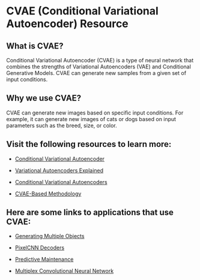 # CVAE (Conditional Variational Autoencoder) Resource

## What is CVAE?

Conditional Variational Autoencoder (CVAE) is a type of neural network that combines the strengths of Variational Autoencoders (VAE) and Conditional Generative Models. CVAE can generate new samples from a given set of input conditions.

## Why we use CVAE?

CVAE can generate new images based on specific input conditions. For example, it can generate new images of cats or dogs based on input parameters such as the breed, size, or color.

## Visit the following resources to learn more:

- [Conditional Variational Autoencoder](https://wiseodd.github.io/techblog/2016/12/10/conditional-vae-tensorflow/)

- [Variational Autoencoders Explained](https://towardsdatascience.com/variational-autoencoders-explained-6278b7a67c69)

- [Conditional Variational Autoencoders](https://www.youtube.com/watch?v=yFBFl1cLYx8)

- [CVAE-Based Methodology](https://www.frontiersin.org/articles/10.3389/fneur.2021.726947/full)

## Here are some links to applications that use CVAE:

- [Generating Multiple Objects](https://arxiv.org/abs/1606.07800)

- [PixelCNN Decoders](https://arxiv.org/abs/1606.05328)

- [Predictive Maintenance](https://ieeexplore.ieee.org/document/8480479)

- [Multiplex Convolutional Neural Network](https://www.frontiersin.org/articles/10.3389/fnins.2020.00587/full)
